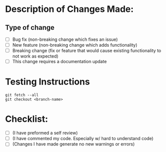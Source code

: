 # Description of Changes Made:


## Type of change
- [ ] Bug fix (non-breaking change which fixes an issue)
- [ ] New feature (non-breaking change which adds functionality)
- [ ] Breaking change (fix or feature that would cause existing functionality to not work as expected)
- [ ] This change requires a documentation update

# Testing Instructions
```
git fetch --all
git checkout <branch-name>
```

# Checklist:
- [ ] (I have preformed a self review)
- [ ] (I have commented my code. Especially w/ hard to understand code)
- [ ] (Changes I have made generate no new warnings or errors)
